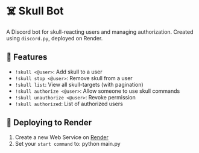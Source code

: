 # ☠️ Skull Bot

A Discord bot for skull-reacting users and managing authorization. Created using `discord.py`, deployed on Render.

## 🔧 Features

- `!skull <@user>`: Add skull to a user
- `!skull stop <@user>`: Remove skull from a user
- `!skull list`: View all skull-targets (with pagination)
- `!skull authorize <@user>`: Allow someone to use skull commands
- `!skull unauthorize <@user>`: Revoke permission
- `!skull authorized`: List of authorized users

## 🚀 Deploying to Render

1. Create a new Web Service on [Render](https://render.com)
2. Set your `start command` to: python main.py
